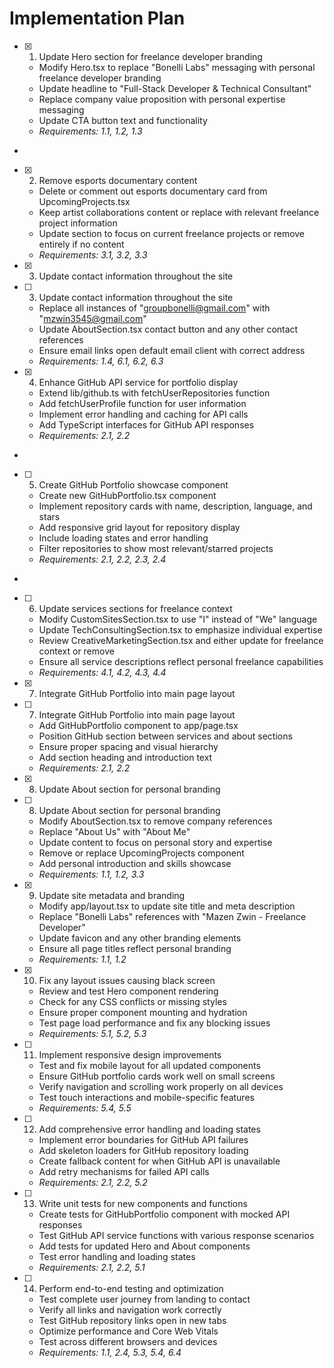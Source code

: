 # Implementation Plan

- [x] 1. Update Hero section for freelance developer branding






  - Modify Hero.tsx to replace "Bonelli Labs" messaging with personal freelance developer branding
  - Update headline to "Full-Stack Developer & Technical Consultant" 
  - Replace company value proposition with personal expertise messaging
  - Update CTA button text and functionality
  - _Requirements: 1.1, 1.2, 1.3_
-

- [x] 2. Remove esports documentary content




  - Delete or comment out esports documentary card from UpcomingProjects.tsx
  - Keep artist collaborations content or replace with relevant freelance project information
  - Update section to focus on current freelance projects or remove entirely if no content
  - _Requirements: 3.1, 3.2, 3.3_
- [x] 3. Update contact information throughout the site









- [ ] 3. Update contact information throughout the site

  - Replace all instances of "groupbonelli@gmail.com" with "mzwin3545@gmail.com"
  - Update AboutSection.tsx contact button and any other contact references
  - Ensure email links open default email client with correct address
  - _Requirements: 1.4, 6.1, 6.2, 6.3_

- [x] 4. Enhance GitHub API service for portfolio display




  - Extend lib/github.ts with fetchUserRepositories function
  - Add fetchUserProfile function for user information
  - Implement error handling and caching for API calls
  - Add TypeScript interfaces for GitHub API responses
  - _Requirements: 2.1, 2.2_
-

- [ ] 5. Create GitHub Portfolio showcase component



  - Create new GitHubPortfolio.tsx component
  - Implement repository cards with name, description, language, and stars
  - Add responsive grid layout for repository display
  - Include loading states and error handling
  - Filter repositories to show most relevant/starred projects
  - _Requirements: 2.1, 2.2, 2.3, 2.4_
-

- [ ] 6. Update services sections for freelance context



  - Modify CustomSitesSection.tsx to use "I" instead of "We" language
  - Update TechConsultingSection.tsx to emphasize individual expertise
  - Review CreativeMarketingSection.tsx and either update for freelance context or remove
  - Ensure all service descriptions reflect personal freelance capabilities
  - _Requirements: 4.1, 4.2, 4.3, 4.4_
- [x] 7. Integrate GitHub Portfolio into main page layout




- [ ] 7. Integrate GitHub Portfolio into main page layout

  - Add GitHubPortfolio component to app/page.tsx
  - Position GitHub section between services and about sections
  - Ensure proper spacing and visual hierarchy
  - Add section heading and introduction text
  - _Requirements: 2.1, 2.2_
- [x] 8. Update About section for personal branding




- [ ] 8. Update About section for personal branding

  - Modify AboutSection.tsx to remove company references
  - Replace "About Us" with "About Me" 
  - Update content to focus on personal story and expertise
  - Remove or replace UpcomingProjects component
  - Add personal introduction and skills showcase
  - _Requirements: 1.1, 1.2, 3.3_
    

- [x] 9. Update site metadata and branding




  - Modify app/layout.tsx to update site title and meta description
  - Replace "Bonelli Labs" references with "Mazen Zwin - Freelance Developer"
  - Update favicon and any other branding elements
  - Ensure all page titles reflect personal branding
  - _Requirements: 1.1, 1.2_

- [x] 10. Fix any layout issues causing black screen






  - Review and test Hero component rendering
  - Check for any CSS conflicts or missing styles
  - Ensure proper component mounting and hydration
  - Test page load performance and fix any blocking issues
  - _Requirements: 5.1, 5.2, 5.3_

- [ ] 11. Implement responsive design improvements
  - Test and fix mobile layout for all updated components
  - Ensure GitHub portfolio cards work well on small screens
  - Verify navigation and scrolling work properly on all devices
  - Test touch interactions and mobile-specific features
  - _Requirements: 5.4, 5.5_

- [ ] 12. Add comprehensive error handling and loading states
  - Implement error boundaries for GitHub API failures
  - Add skeleton loaders for GitHub repository loading
  - Create fallback content for when GitHub API is unavailable
  - Add retry mechanisms for failed API calls
  - _Requirements: 2.1, 2.2, 5.2_

- [ ] 13. Write unit tests for new components and functions
  - Create tests for GitHubPortfolio component with mocked API responses
  - Test GitHub API service functions with various response scenarios
  - Add tests for updated Hero and About components
  - Test error handling and loading states
  - _Requirements: 2.1, 2.2, 5.1_

- [ ] 14. Perform end-to-end testing and optimization
  - Test complete user journey from landing to contact
  - Verify all links and navigation work correctly
  - Test GitHub repository links open in new tabs
  - Optimize performance and Core Web Vitals
  - Test across different browsers and devices
  - _Requirements: 1.1, 2.4, 5.3, 5.4, 6.4_